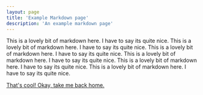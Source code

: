 ```yaml
---
layout: page
title: 'Example Markdown page'
description: 'An example markdown page'
---
```


This is a lovely bit of markdown here. I have to say its quite nice.
This is a lovely bit of markdown here. I have to say its quite nice.
This is a lovely bit of markdown here. I have to say its quite nice.
This is a lovely bit of markdown here. I have to say its quite nice.
This is a lovely bit of markdown here. I have to say its quite nice.
This is a lovely bit of markdown here. I have to say its quite nice.

[That's cool! Okay, take me back home.](/)
